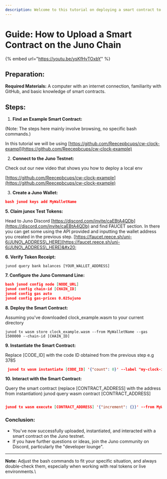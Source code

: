 ```yaml
---
description: Welcome to this tutorial on deploying a smart contract to the Juno testnet.
---
```


# Guide: How to Upload a Smart Contract on the Juno Chain



{% embed url="https://youtu.be/ysKfHvTOxbY" %}

## **Preparation:**

**Required Materials:** A computer with an internet connection, familiarity with GitHub, and basic knowledge of smart contracts.

## **Steps:**



1. **Find an Example Smart Contract:**&#x20;

(Note: The steps here mainly involve browsing, no specific bash commands.)&#x20;

In this tutorial we will be using [https://github.com/Reecepbcups/cw-clock-exampl](https://github.com/Reecepbcups/cw-clock-example)



2. **Connect to the Juno Testnet:**&#x20;

Check out our new video that shows you how to deploy a local env&#x20;

[https://github.com/Reecepbcups/cw-clock-example](https://github.com/Reecepbcups/cw-clock-example)



3. &#x20;**Create a Juno Wallet:**&#x20;

```json
bash junod keys add MyWalletName
```



**5. Claim junox Test Tokens:**&#x20;

Head to Juno Discord [https://discord.com/invite/caEBtA4QDb](https://discord.com/invite/caEBtA4QDb) and find FAUCET section. In there you can get some using the API provided and inputting the wallet address you created in the previous step. [https://faucet.reece.sh/uni-6/JUNO\_ADDRESS\_HERE](https://faucet.reece.sh/uni-6/JUNO\_ADDRESS\_HERE)&#x20;



**6. Verify Token Receipt:**&#x20;

```
junod query bank balances [YOUR_WALLET_ADDRESS]
```



**7. Configure the Juno Command Line:**&#x20;

```json
bash junod config node [NODE_URL] 
junod config chain-id [CHAIN_ID] 
junod config gas auto 
junod config gas-prices 0.025ujuno
```



**8. Deploy the Smart Contract:**&#x20;

Assuming you've downloaded clock\_example.wasm to your current directory&#x20;

```
junod tx wasm store clock_example.wasm --from MyWalletName --gas 1500000 --chain-id [CHAIN_ID]
```



**9. Instantiate the Smart Contract:**&#x20;

Replace \[CODE\_ID] with the code ID obtained from the previous step e.g 3785

```json
 junod tx wasm instantiate [CODE_ID] '{"count": 0}' --label "my-clock-instance" --from MyWalletName --amount 100ujuno
```



**10. Interact with the Smart Contract:**&#x20;

Query the smart contract (replace \[CONTRACT\_ADDRESS] with the address from instantiation) junod query wasm contract \[CONTRACT\_ADDRESS]

```json

junod tx wasm execute [CONTRACT_ADDRESS] '{"increment": {}}' --from MyWalletName --amount 10ujuno
```



### **Conclusion:**

* You've now successfully uploaded, instantiated, and interacted with a smart contract on the Juno testnet.
* If you have further questions or ideas, join the Juno community on Discord, particularly the "developer lounge".

***

**Note:** Adjust the bash commands to fit your specific situation, and always double-check them, especially when working with real tokens or live environments.\
